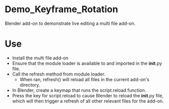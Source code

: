 # Demo_Keyframe_Rotation
Blender add-on to demonstrate live editing a multi file add-on.

# Use
- Install the multi file add-on
- Ensure that the module loader is available to and imported in the __init__.py file.
- Call the refresh method from module loader.
  - When ran, refresh() will reload all files in the current add-on's directory.
- In Blender, create a keymap that runs the script.reload function.
- Press the key for script.reload to cause Blender to reload the __init__.py file, which will then trigger a refresh of all other relevant files for the add-on.
